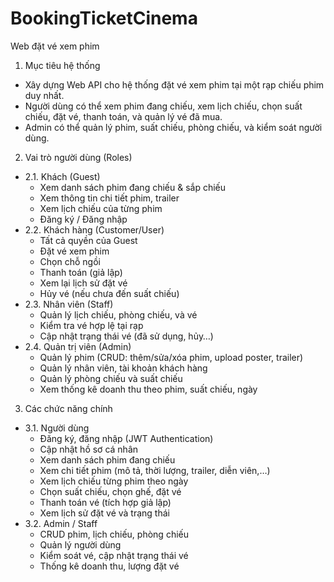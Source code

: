# BookingTicketCinema
Web đặt vé xem phim
1. Mục tiêu hệ thống
  - Xây dựng Web API cho hệ thống đặt vé xem phim tại một rạp chiếu phim duy nhất.
  - Người dùng có thể xem phim đang chiếu, xem lịch chiếu, chọn suất chiếu, đặt vé, thanh toán, và quản lý vé đã mua.
  - Admin có thể quản lý phim, suất chiếu, phòng chiếu, và kiểm soát người dùng.
2. Vai trò người dùng (Roles)
  - 2.1. Khách (Guest)
      - Xem danh sách phim đang chiếu & sắp chiếu
      - Xem thông tin chi tiết phim, trailer
      - Xem lịch chiếu của từng phim
      - Đăng ký / Đăng nhập
  - 2.2. Khách hàng (Customer/User)
      - Tất cả quyền của Guest
      - Đặt vé xem phim
      - Chọn chỗ ngồi
      - Thanh toán (giả lập)
      - Xem lại lịch sử đặt vé
      - Hủy vé (nếu chưa đến suất chiếu)
  - 2.3. Nhân viên (Staff)
      - Quản lý lịch chiếu, phòng chiếu, và vé
      - Kiểm tra vé hợp lệ tại rạp
      - Cập nhật trạng thái vé (đã sử dụng, hủy…)
  - 2.4. Quản trị viên (Admin)
      - Quản lý phim (CRUD: thêm/sửa/xóa phim, upload poster, trailer)
      - Quản lý nhân viên, tài khoản khách hàng
      - Quản lý phòng chiếu và suất chiếu
      - Xem thống kê doanh thu theo phim, suất chiếu, ngày
3. Các chức năng chính
  - 3.1. Người dùng
      - Đăng ký, đăng nhập (JWT Authentication)
      - Cập nhật hồ sơ cá nhân
      - Xem danh sách phim đang chiếu
      - Xem chi tiết phim (mô tả, thời lượng, trailer, diễn viên,…)
      - Xem lịch chiếu từng phim theo ngày
      - Chọn suất chiếu, chọn ghế, đặt vé
      - Thanh toán vé (tích hợp giả lập)
      - Xem lịch sử đặt vé và trạng thái
  - 3.2. Admin / Staff
      - CRUD phim, lịch chiếu, phòng chiếu
      - Quản lý người dùng
      - Kiểm soát vé, cập nhật trạng thái vé
      - Thống kê doanh thu, lượng đặt vé

